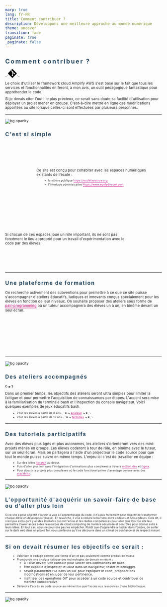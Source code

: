```yaml
---
marp: true
lang: fr-FR
title: Comment contribuer ?
description: Développons une meilleure approche au monde numérique
theme: uncover
transition: fade
paginate: true
_paginate: false
---
```


<style>
  @font-face {
    font-family: Commissioner;
    src: url(/assets/fonts/commissioner-v1.0/static/ttfs/Commissioner-Regular.ttf), url(https://after-school.flexiness.com:3992/assets/fonts/commissioner-v1.0/static/ttfs/Commissioner-Regular.ttf);
    font-weight: 400;
    font-display: swap
  }
  @keyframes slidingLink {
    50% {
      left: 100%;
      right: 0;
    }
    50.01% {
      left: 0;
      right: 100%;
    }
  }
  section {
    margin: 0;
    background: linear-gradient(180deg, rgb(117 81 194), rgb(255 255 255));
    font-family: Commissioner,-apple-system, BlinkMacSystemFont, Segoe UI, Roboto, Oxygen, Ubuntu, Cantarell, Open Sans, Helvetica Neue, sans-serif;
  }
  h1 {
    color: #25465f;
    font-size: 1.4em;
    letter-spacing: 3px;
  }
  h2 {
    color: #25465f;
    font-size: 1.2em;
    letter-spacing: 2px;
  }
  p {
    max-width: 100%;
    font-size: 0.8em;
    letter-spacing: 0.03em;
    margin: 0 auto;
  }
  p:not(first-of-type) {
    margin: 0.5rem auto 0;
  }
  p.align-left {
    text-align: left;
  }
  P.small {
    font-size: 0.6em;
  }
  p.smaller {
    font-size: 0.5em;
  }
  p.tiny {
    font-size: 0.5rem;
  }
  p.tiniest {
    font-size: 0.4rem;
  }
  ul {
    margin: 0.5em 1em;
  }
  li {
    font-size: 0.6em;
    letter-spacing: 0.05em;
    margin: 0 0 .2em 0;
  }
  ul > li > ul > li {
    font-size: 0.6rem;
  }
  ul.smaller {
    margin: 0.25em 1em;
  }
  ul.smaller li {
    font-size: 0.5em;
  }
  ul.tiny {
    margin: 0.5rem 1rem;
  }
  ul.tiny li {
    font-size: 0.5rem;
  }
  s {
    text-decoration-line: line-through;
    text-decoration-style: solid;
    text-decoration-color: var(--flex-link, #c8007b);
    text-decoration-thickness: 0.1em;
    text-decoration-skip-ink: none;
  }
  .link:not([disabled]) {
    cursor: pointer;
    position: relative;
    font-size: inherit;
    font-weight: inherit;
    text-decoration: none;
    color: var(--flex-link, #c8007b);
    padding-bottom: 0.1em;
    border-bottom: solid 0.1em currentColor;
    box-decoration-break: clone;
  }
  .link:not([disabled]) > * {
    font-size: inherit;
    font-weight: inherit;
  }
  .link:not([disabled]):hover {
    opacity: 0.9;
    color: var(--flex-link-hover, #c8007b);
  }
  @media screen and (min-width: 720px) {
    .link:not([disabled]):not(.isStatic) {
      display: inline-flex;
      border-bottom-width: 0;
    }
    .link:not([disabled]):not(.isStatic)::after {
      content: "";
      background: currentcolor;
      height: 0.1em;
      position: absolute;
      bottom: 0;
      left: 0;
      right: 0;
    }
    .link:not([disabled]):not(.isStatic):hover::after {
      animation: slidingLink 1s cubic-bezier(0.654, 0.045, 0.355, 1);
    }
  }
  .logo-ape {
    width: 100%;
    height: 100%;
    background-image: url('/logo/ape/ape_la_source_logo_1.svg');
    background-repeat: no-repeat;
    background-size: 25%;
    background-position: center center, 50%, 50%;
  }

  .infoBox {
    position: relative;
    font-size: 0.3rem;
    letter-spacing: 0.05em;
    background-color: #402d6c;
    border-radius: 5px;
    color: #fff;
    text-align: left;
    padding: 0.3rem 0.25rem 0.25rem 1.25rem;
    width: 100%;
    max-width: 50vw;
    margin: 0.25rem auto;
  }

  li .infoBox {
    transform: translate(-18px, 0);
  }

  .infoBox > span::before {
    position: absolute;
    display: block;
    width: 0.6rem;
    height: 0.6rem;
    content: '';
    top: 0.25rem;
    left: 0.25rem;
    vertical-align: middle;
  }

  .infoBox > span::before {
    background-repeat: no-repeat;
    background-size: 90%;
    background-position: 50% 50%;
    background-color: transparent;
  }

  .infoBox .link {
    color: #fff;
  }

  .infoBox .link:not([disabled]):hover {
    opacity: 0.9;
    color: #fff;
  }

  .infoBox.info > span::before {
    background-image: url('/assets/svg/info-circle.svg');
  }
  .number:before {
    position: absolute;
    width: 38px;
    height: 38px;
    content: ' ';
    left: 0;
    top: 2px;
    background-image: url('/assets/svg/empty-circle.svg');
    background-repeat: no-repeat;
    background-size: 90%;
    background-position: 50% 50%;
    background-color: transparent;
  }
  .number:after {
    position: absolute;
    width: 30px;
    height: 30px;
    font-size: 26px;
    font-weight: bold;
    content: attr(number);
    left: 12.5px;
    top: 1.5px;
    color: #c8007b;
  }
  .tiny .number:before {
    width: 32px;
    height: 32px;
    left: 0;
    top: -2px;
  }
  .tiny .number:after {
    width: 15px;
    height: 15px;
    font-size: 20px;
    left: 11px;
    top: -1px;
  }
  .tiny .number {
    margin: 0 1.25rem 0 0;
  }
  .tiniest .number:before {
    width: 28px;
    height: 28px;
    left: 0;
    top: -2px;
  }
  .tiniest .number:after {
    width: 15px;
    height: 15px;
    font-size: 16px;
    left: 9.5px;
    top: -1px;
  }
  .tiniest .number {
    margin: 0 1rem 0 0;
  }

  .split {
    height: 195px;
    display: flex;
    flex-direction: row;
    align-items: center;
    justify-content: center;
  }
  .screen-100 {
    width: 100%;
  }
  .screen-80 {
    width: 80%;
  }
  .screen-60 {
    width: 60%;
  }
  .screen-50 {
    width: 50%;
  }
  .screen-30 {
    width: 30%;
  }
  .screen-20 {
    width: 20%;
  }
  .screen-bg {
    height: calc(100vh - 720px);
    background-repeat: no-repeat;
    background-size: 100%;
    background-position: center center;
  }
  .tree {
    text-align: left;
  }
</style>

# Comment contribuer ?

<p>-`<svg style="width:28px;height:28px"  viewBox="0 0 34 34" fill="none" xmlns="http://www.w3.org/2000/svg"><path d="M33.3523 15.4825L18.5074 0.642968C17.6555 -0.214323 16.267 -0.214323 15.4086 0.642968L12.3322 3.72475L16.2436 7.63089C17.1562 7.32707 18.1972 7.53103 18.9164 8.2566C19.6473 8.98747 19.8513 10.0381 19.5421 10.9453L23.3049 14.7134C24.2174 14.3979 25.2691 14.6029 25.9936 15.3327C27.0177 16.3504 27.0177 17.9991 25.9936 19.0179C24.9759 20.0356 23.3325 20.0356 22.3137 19.0179C21.5499 18.2541 21.3566 17.1259 21.7379 16.191L18.2132 12.6833V21.9286C18.4617 22.0508 18.6997 22.2165 18.9047 22.4215C19.9171 23.4456 19.9171 25.088 18.9047 26.1067C17.887 27.1244 16.2319 27.1244 15.2089 26.1067C14.1912 25.089 14.1912 23.4456 15.2089 22.4215C15.4692 22.1666 15.7571 21.9785 16.0662 21.8521V12.5186C15.7624 12.3858 15.4681 12.2031 15.2142 11.9492C14.4451 11.1801 14.2571 10.0519 14.6555 9.10539L10.8152 5.24386L0.635 15.4187C-0.211667 16.2707 -0.211667 17.6592 0.635 18.5175L15.4798 33.357C16.3371 34.2143 17.7203 34.2143 18.5786 33.357L33.3512 18.5844C34.2085 17.7325 34.2085 16.344 33.3512 15.4857L33.3523 15.4825Z" fill="black"/>
</svg>´-</p>
<p>
  Le choix d'utiliser le framework cloud Amplify AWS s'est basé sur le fait que tous les services et fonctionnalités en feront, à mon avis, un outil pédagogique fantastique pour appréhender le code.
</p>
<p>
  Si je devais citer l'outil le plus précieux, ce serait sans doute sa facilité d'utilisation pour déployer un projet mener en groupe.
  C'est-à-dire mettre en ligne des modifications apportées au site lorsque celles-ci sont effectuées par plusieurs personnes.
</p>

<!-- Ceci est une note pour le présentateur. Vous pouvez écrire des notes via cette balise de commentaire HTML -->

---

<style>
  .split {
    height: 195px;
  }
  .left-bg {
    /*
    background-image: url('/assets/svg/fragile-box.svg');
    background-size: 80%;
    background-position: left center;
    */
    background-color: #25465f;
    mask-repeat: no-repeat;
    mask-image: url('/assets/svg/fragile-box.svg');
    mask-size: 80%;
    mask-position: left center;
  }
  .right-bg {
    /*
    background-image: url('/assets/svg/box-fireworks.svg');
    background-size: 80%;
    background-position: right center;
    */
    background-color: #25465f;
    mask-repeat: no-repeat;
    mask-image: url('/assets/svg/box-fireworks.svg');
    mask-size: 80%;
    mask-position: right center;
  }
</style>

![bg opacity](/assets/img/gradient.jpg)

## C'est si simple
<br/>
<div class='split'>
  <div class='screen-20 screen-bg left-bg'>
  </div>
  <div class='screen-80'>
    <p class='align-left'>
      Ce site est conçu pour cohabiter avec les espaces numériques existants de l'école :<br/>
      <ul>
        <li>
          la vitrine publique <a class='link' href='https://ecolelasource.org/'>https://ecolelasource.org</a>
        </li>
        <li>
          l'interface administrative <a class='link' href='https://www.ecoledirecte.com/'>https://www.ecoledirecte.com</a>
        </li>
      </ul>
    </p>
  </div>
</div>
<div class='split'>
  <div class='screen-80'>
    <p class='align-left'>
      Si chacun de ces espaces joue un rôle important, ils ne sont pas forcément
      le lieu approprié pour un travail d'expérimentation avec le code par des élèves.
    </p>
  </div>
  <div class='screen-20 screen-bg right-bg'>
  </div>
</div>

<!-- Ceci est une note pour le présentateur. Vous pouvez écrire des notes via cette balise de commentaire HTML -->

---

<style>
  .center-bg {
    /*
    background-image: url('/assets/svg/code.svg'), url('/assets/svg/pair-programming.svg'), url('/assets/svg/brilliant-star.svg');
    background-size: 7%, 6%, 6%;
    background-position: 20% center, center center, 80% center;
    */
    height: 120px;
    background-color: #25465f;
    mask-repeat: no-repeat;
    mask-image: url('/assets/svg/code.svg'), url('/assets/svg/pair-programming.svg'), url('/assets/svg/brilliant-star.svg');
    mask-size: 7%, 6%, 6%;
    mask-position: 20% center, center center, 80% center;
  }
</style>

## Une plateforme de formation

<p>
  On recherche activement des subventions pour permettre à ce que ce site puisse s'accompagner d'ateliers éducatifs,
  ludiques et innovants conçus spécialement pour les élèves en fonction de leur niveaux. On souhaite proposer des ateliers
  sous forme de <a class='link' href='https://www.bearstudio.fr/blog/developpement/peer-programming' target='_blank'>pair-programming</a>
  où un tuteur accompagnera des élèves un à un, en binôme devant un seul écran.
<p>
<div class='screen-100 screen-bg center-bg'>
</div>

<!-- Ceci est une note pour le présentateur. Vous pouvez écrire des notes via cette balise de commentaire HTML -->

---

![bg opacity](/assets/img/gradient.jpg)

## Des ateliers accompagnés

<p>ʕ·ᴥ·ʔ</p>
<p>
  Dans un premier temps, les objectifs des ateliers seront ultra simples pour limiter la faitigue et pour permettre
  l'acquisition de connaissances par étapes. L'accent sera mise à la familiarisation du terminale bash et l'inspection
  du console navigateur. Voici quelques exemples de jeux éducatifs bash.
<p>
<ul>
  <li>
    Pour les élèves à partir de 8 ans ˗ˏˋ★ᯓ <span class='link' id="squirrelLink">écureuil</span> ᯓ★ˎˊ˗
  </li>
  <li>
    Pour les élèves à partir de 12 ans ˗ˏˋ★ᯓ <span class='link' id="terminusLink">terminus</span> ᯓ★ˎˊ˗
  </li>
</ul>

<!-- Ceci est une note pour le présentateur. Vous pouvez écrire des notes via cette balise de commentaire HTML -->

---

## Des tutoriels participatifs

<p>
  Avec des élèves plus âgés et plus autonomes, les ateliers s'orienteront vers des mini-projets ménés en groupe.
  Les élèves coderont à tour de rôle, en binôme avec le tuteur, sur un seul écran. Mais on partagera à l'aide d'un
  projecteur le code source pour que tout le monde puisse suivre en même temps. L'enjeu ici c'est de travailler en équipe :
  <ul>
    <li>
      Sur des idées <a class='link' href='https://scratch.mit.edu/projects/editor' target='_blank'>scratch</a> au début.
    </li>
    <li>
      Puis d'aller plus loin avec l'intégration d'animations plus complexes à travers
      <a class='link' href='https://examples.motion.dev/react/path-drawing' target='_blank'>motion.dev</a> et
      <a class='link' href='https://www.figma.com/board/lAF3mWnC9bQk3KNM0R7mqV/Timeline-template-in-FigJam-(Community)?node-id=0-1&p=f&t=lBI0u3EYR55xsl4j-0' target='_blank'>figma</a>.
    </li>
    <li>
      Pour aboutir à projets plus complexes où le code fonctionel prime d'avantage comme avec des
      <a class='link' href='https://webcontainer-tutorial.pages.dev/1-webcontainer-api/1-express-app/1-what-we-are-building/' target='_blank'>stackblitz</a>.
    </li>
  </ul>
<p>

<!-- Ceci est une note pour le présentateur. Vous pouvez écrire des notes via cette balise de commentaire HTML -->

---

![bg opacity](/assets/img/gradient.jpg)

## L'opportunité d'acquérir un savoir-faire de base ou d'aller plus loin

<p class="small">
  Si ce site a pour objectif d'ouvrir la voie à l'apprentissage du code, il n'a pas forcément pour objectif de transformer chaque élève
  en développeur(eusse). En revanche, il vise à réduire la barrière entre codeurs et non-codeurs. Cela dit, il n'est pas exclu qu'il y ait
  des étudiants qui ont l'envie et les réelles compétences pour aller plus loin. Ce site leur permettra d'avoir accès à des ressources de
  cloud computing de manière sécurisée et contrôlée pour donner suite à leurs idées. En tout cas, nous ne pourrons pas les empêcher.
  Plutôt que d'apprendre à hacker dans l’ombre, de surfer sur le dark web dans un projet Tor, nous préférons qu’il se découvre dans un climat
  de confiance et de respect mutuel.
<p>

---

<style>
  .center-bg-2 {
    position: absolute;
    height: 100%;
    width: 100%;
    top: 0;
    left: 0;
    background-color: hsl(206, 44%, 26%, 0.2);
    mask-repeat: no-repeat;
    mask-image: url(/assets/svg/code-fork.svg);
    mask-size: 30%;
    mask-position: 50% 50%;
  }
</style>

## Si on devait résumer les objectifs ce serait :

<ul>
  <li>
    Valoriser le codage comme une forme d'art et pas seulement comme produit de masse.
  </li>
  <li>
    Promouvoir une analyse critique des technologies de demain en étant :
    <ul>
      <li>
        à l'aise devant une console pour lancer des commandes de base.
      </li>
      <li>
        être capable d'inspecter le DOM dans un navigateur, tester et debugger.
      </li>
      <li>
        savoir paramétrer l'IA dans un IDE pour expliquer le code, proposer des modifications et en juger de leur pertinence.
      </li>
      <li>
        maîtriser des opérations GIT pour accéder à un code source et contribuer de manière collaborative.
      </li>
    </ul>
  </li>
  <li>
    Défendre l'accès au code source au même titre que l'accès aux ressources d'une bibliothèque.
  </li>
</ul>

<div class='screen-100 screen-bg center-bg-2'></div>

<!-- Ceci est une note pour le présentateur. Vous pouvez écrire des notes via cette balise de commentaire HTML -->

---

![bg opacity](/assets/img/gradient.jpg)

<div class='logo-ape'></div>
